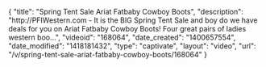 {
    "title": "Spring Tent Sale Ariat Fatbaby Cowboy Boots",
    "description": "http:\/\/PFIWestern.com - It is the BIG Spring Tent Sale and boy do we have deals for you on Ariat Fatbaby Cowboy Boots! Four great pairs of ladies western boo...",
    "videoid": "168064",
    "date_created": "1400657554",
    "date_modified": "1418181432",
    "type": "captivate",
    "layout": "video",
    "url": "\/v\/spring-tent-sale-ariat-fatbaby-cowboy-boots\/168064"
}